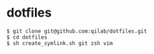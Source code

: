 # dotfiles

```
$ git clone git@github.com:qilab/dotfiles.git
$ cd dotfiles
$ sh create_symlink.sh git zsh vim
```
